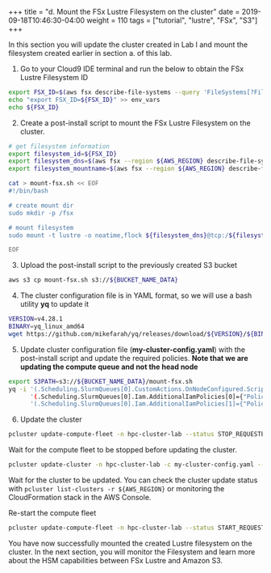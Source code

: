 +++
title = "d. Mount the FSx Lustre Filesystem on the cluster"
date = 2019-09-18T10:46:30-04:00
weight = 110
tags = ["tutorial", "lustre", "FSx", "S3"]
+++


In this section you will update the cluster created in Lab I and  mount the filesystem created earlier in section a. of this lab.

1. Go to your Cloud9 IDE terminal and run the below to obtain the FSx Lustre Filesystem ID

```bash
export FSX_ID=$(aws fsx describe-file-systems --query 'FileSystems[?FileSystemType == `LUSTRE`].{FileSystemId:FileSystemId}' --region $AWS_REGION --output text)
echo "export FSX_ID=${FSX_ID}" >> env_vars
echo ${FSX_ID}
```

2. Create a post-install script to mount the FSx Lustre Filesystem on the cluster.

```bash
# get filesystem information
export filesystem_id=${FSX_ID}
export filesystem_dns=$(aws fsx --region ${AWS_REGION} describe-file-systems --file-system-ids $filesystem_id --query "FileSystems[0].DNSName" --output text)
export filesystem_mountname=$(aws fsx --region ${AWS_REGION} describe-file-systems --file-system-ids $filesystem_id --query "FileSystems[].LustreConfiguration[].MountName" --output text)
```

```bash
cat > mount-fsx.sh << EOF
#!/bin/bash

# create mount dir
sudo mkdir -p /fsx

# mount filesystem
sudo mount -t lustre -o noatime,flock ${filesystem_dns}@tcp:/${filesystem_mountname} /fsx

EOF
```

3. Upload the post-install script to the previously created S3 bucket

```bash
aws s3 cp mount-fsx.sh s3://${BUCKET_NAME_DATA}
```

4. The cluster configuration file is in YAML format, so we will use a bash utility **yq** to update it

```bash
VERSION=v4.28.1
BINARY=yq_linux_amd64
wget https://github.com/mikefarah/yq/releases/download/${VERSION}/${BINARY} -O $HOME/.local/bin/yq && chmod +x $HOME/.local/bin/yq
```

5. Update cluster configuration file (**my-cluster-config.yaml**) with the post-install script and update the required policies. **Note that we are updating the compute queue and not the head node**

```bash
export S3PATH=s3://${BUCKET_NAME_DATA}/mount-fsx.sh
yq -i '(.Scheduling.SlurmQueues[0].CustomActions.OnNodeConfigured.Script=env(S3PATH)) |
      '(.Scheduling.SlurmQueues[0].Iam.AdditionalIamPolicies[0]={"Policy": "arn:aws:iam::aws:policy/AmazonFSxFullAccess"}) |
      '(.Scheduling.SlurmQueues[0].Iam.AdditionalIamPolicies[1]={"Policy": "arn:aws:iam::aws:policy/AmazonS3FullAccess"})' my-cluster-config.yaml
```

6. Update the cluster

```bash
pcluster update-compute-fleet -n hpc-cluster-lab --status STOP_REQUESTED --region ${AWS_REGION}
```

Wait for the compute fleet to be stopped before updating the cluster.

```bash
pcluster update-cluster -n hpc-cluster-lab -c my-cluster-config.yaml --region ${AWS_REGION} --suppress-validators ALL
```

Wait for the cluster to be updated. You can check the cluster update status with `pcluster list-clusters -r ${AWS_REGION}` or monitoring the CloudFormation stack in the AWS Console.

Re-start the compute fleet


```bash
pcluster update-compute-fleet -n hpc-cluster-lab --status START_REQUESTED --region ${AWS_REGION}
```


You have now successfully mounted the created Lustre filesystem on the cluster. In the next section, you will monitor the Filesystem and learn more about the HSM capabilities between FSx Lustre and Amazon S3.

